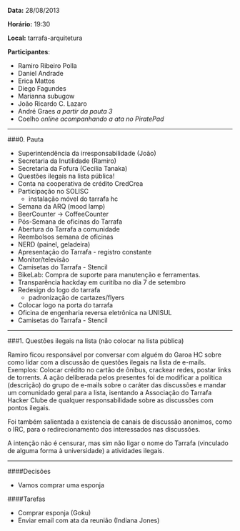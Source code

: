 __Data:__ 28/08/2013

__Horário:__ 19:30

__Local:__ tarrafa-arquitetura

__Participantes__:

- Ramiro Ribeiro Polla
- Daniel Andrade
- Erica Mattos
- Diego Fagundes
- Marianna subugow
- João Ricardo C. Lazaro
- André Graes _a partir da pauta 3_
- Coelho _online acompanhando a ata no PiratePad_


***

###0. Pauta
- Superintendência da irresponsabilidade (João)
- Secretaria da Inutilidade (Ramiro)
- Secretaria da Fofura (Cecilia Tanaka)
- Questões ilegais na lista pública!
- Conta na cooperativa de crédito CredCrea
- Participação no SOLISC
    - instalação móvel do tarrafa hc
- Semana da ARQ (mood lamp)
- BeerCounter -> CoffeeCounter
- Pós-Semana de oficinas do Tarrafa
- Abertura do Tarrafa a comunidade
- Reembolsos semana de oficinas
- NERD (painel, geladeira)
- Apresentação do Tarrafa - registro constante
- Monitor/televisão
- Camisetas do Tarrafa - Stencil
- BikeLab: Compra de suporte para manutenção e ferramentas.
- Transparência hackday em curitiba no dia 7 de setembro
- Redesign do logo do tarrafa
    - padronização de cartazes/flyers
- Colocar logo na porta do tarrafa
- Oficina de engenharia reversa eletrônica na UNISUL
- Camisetas do Tarrafa - Stencil

***

###1. Questões ilegais na lista (não colocar na lista pública)

Ramiro ficou responsável por conversar com alguém do Garoa HC sobre como lidar com a discussão de questões ilegais na lista de e-mails. Exemplos: Colocar crédito no cartão de ônibus, crackear redes, postar links de torrents. A ação deliberada pelos presentes foi de modificar a política (descrição) do grupo de e-mails sobre o caráter das discussões e mandar um comunidado geral para a lista, isentando a Associação do Tarrafa Hacker Clube de qualquer responsabilidade sobre as discussões com pontos ilegais.

Foi também salientada a existencia de canais de discussão anonimos, como o IRC, para o redirecionamento dos interessados nas discussões.

A intenção não é censurar, mas sim não ligar o nome do Tarrafa (vinculado de alguma forma à universidade) a atividades ilegais.


***

####Decisões

- Vamos comprar uma esponja

####Tarefas

- Comprar esponja (Goku)
- Enviar email com ata da reunião (Indiana Jones)
